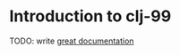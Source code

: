 # Introduction to clj-99

TODO: write [great documentation](http://jacobian.org/writing/what-to-write/)
